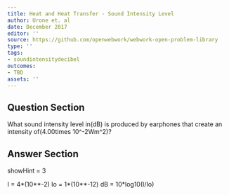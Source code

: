 ```yaml
---
title: Heat and Heat Transfer - Sound Intensity Level
author: Urone et. al
date: December 2017
editor: ''
source: https://github.com/openwebwork/webwork-open-problem-library
type: ''
tags:
- soundintensitydecibel
outcomes:
- TBD
assets: ''
---
```


## Question Section 

What sound intensity level in(dB) is produced by earphones that create an intensity of(4.00times 10^-2Wm^2)?


## Answer Section

showHint = 3

I = 4*(10**-2)
Io = 1*(10**-12)
dB = 10*log10(I/Io)